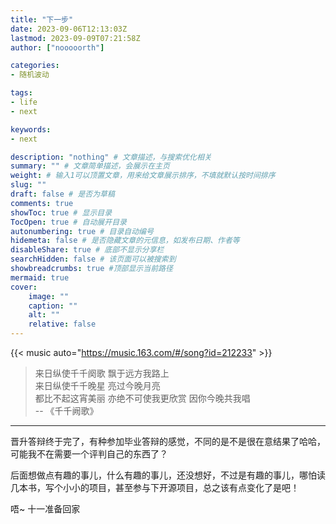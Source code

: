 ```yaml
---
title: "下一步"
date: 2023-09-06T12:13:03Z
lastmod: 2023-09-09T07:21:58Z
author: ["nooooorth"]

categories:
- 随机波动

tags:
- life
- next

keywords:
- next

description: "nothing" # 文章描述，与搜索优化相关
summary: "" # 文章简单描述，会展示在主页
weight: # 输入1可以顶置文章，用来给文章展示排序，不填就默认按时间排序
slug: ""
draft: false # 是否为草稿
comments: true
showToc: true # 显示目录
TocOpen: true # 自动展开目录
autonumbering: true # 目录自动编号
hidemeta: false # 是否隐藏文章的元信息，如发布日期、作者等
disableShare: true # 底部不显示分享栏
searchHidden: false # 该页面可以被搜索到
showbreadcrumbs: true #顶部显示当前路径
mermaid: true
cover:
    image: ""
    caption: ""
    alt: ""
    relative: false
---
```


 {{< music auto="https://music.163.com/#/song?id=212233" >}}

> 来日纵使千千阕歌 飘于远方我路上  
来日纵使千千晚星 亮过今晚月亮  
都比不起这宵美丽 亦绝不可使我更欣赏 因你今晚共我唱  
-- 《千千阙歌》
----

晋升答辩终于完了，有种参加毕业答辩的感觉，不同的是不是很在意结果了哈哈，可能我不在需要一个评判自己的东西了？

后面想做点有趣的事儿，什么有趣的事儿，还没想好，不过是有趣的事儿，哪怕读几本书，写个小小的项目，甚至参与下开源项目，总之该有点变化了是吧！

唔~ 十一准备回家
<!-- more --> 
